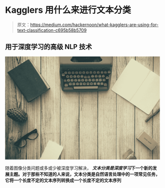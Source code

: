 # Kagglers 用什么来进行文本分类

> 原文：<https://medium.com/hackernoon/what-kagglers-are-using-for-text-classification-c695b58b5709>

## 用于深度学习的高级 NLP 技术

![](img/fe77567b444f58f23d0a5071b190dfc9.png)

随着图像分类问题或多或少被深度学习解决， ***文本分类是深度学习*下一个新的发展主题。对于那些不知道的人来说，文本分类是自然语言处理中的一项常见任务，它将一个长度不定的文本序列转换成一个长度不定的文本序列**
